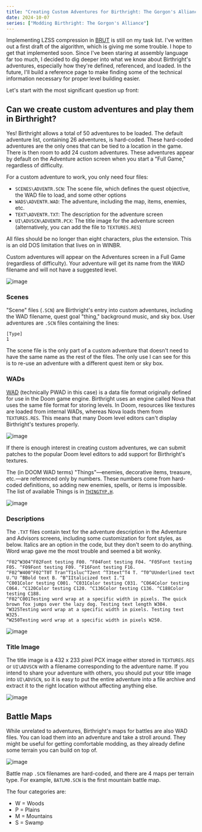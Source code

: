 ```yaml
---
title: "Creating Custom Adventures for Birthright: The Gorgon's Alliance"
date: 2024-10-07
series: ["Modding Birthright: The Gorgon's Alliance"]
---
```


Implementing LZSS compression in [BRUT][github-brut] is still on my task list. I've written out a first draft of the algorithm, which is giving me some trouble. I hope to get that implemented soon. Since I've been staring at assembly language far too much, I decided to dig deeper into what we know about Birthright's adventures, especially how they're defined, referenced, and loaded. In the future, I'll build a reference page to make finding some of the technical information necessary for proper level building easier.

Let's start with the most significant question up front:

## Can we create custom adventures and play them in Birthright?

Yes! Birthright allows a total of 50 adventures to be loaded. The default adventure list, containing 26 adventures, is hard-coded. These hard-coded adventures are the only ones that can be tied to a location in the game. There is then room to add 24 custom adventures. These adventures appear by default on the Adventure action screen when you start a "Full Game," regardless of difficulty.

For a custom adventure to work, you only need four files:

* `SCENES\ADVENTR.SCN`: The scene file, which defines the quest objective, the WAD file to load, and some other options
* `WADS\ADVENTR.WAD`: The adventure, including the map, items, enemies, etc.
* `TEXT\ADVENTR.TXT`: The description for the adventure screen
* `UI\ADVSCN\ADVENTR.PCX`: The title image for the adventure screen (alternatively, you can add the file to `TEXTURES.RES`)

All files should be no longer than eight characters, plus the extension. This is an old DOS limitation that lives on in WINBR.

Custom adventures will appear on the Adventures screen in a Full Game (regardless of difficulty). Your adventure will get its name from the WAD filename and will not have a suggested level.

![image](/img/posts/modding_birthright/birthrt-custom-adventure.png)

### Scenes

"Scene" files (`.SCN`) are Birthright's entry into custom adventures, including the WAD filename, quest goal "thing," background music, and sky box. User adventures are `.SCN` files containing the lines:

    [Type]
    1

The scene file is the only part of a custom adventure that doesn't need to have the same name as the rest of the files. The only use I can see for this is to re-use an adventure with a different quest item or sky box.

### WADs

[WAD][doomwiki-wad] (technically PWAD in this case) is a data file format originally defined for use in the Doom game engine. Birthright uses an engine called Nova that uses the same file format for storing levels. In Doom, resources like textures are loaded from internal WADs, whereas Nova loads them from `TEXTURES.RES`. This means that many Doom level editors can't display Birthright's textures properly.

![image](/img/posts/modding_birthright/slade-textures.png)

If there is enough interest in creating custom adventures, we can submit patches to the popular Doom level editors to add support for Birthright's textures.

The (in DOOM WAD terms) "Things"&mdash;enemies, decorative items, treasure, etc.&mdash;are referenced only by numbers. These numbers come from hard-coded definitions, so adding new enemies, spells, or items is impossible. The list of available Things is in [`THINGTYP.H`][github-things].

![image](/img/posts/modding_birthright/slade-things.png)

### Descriptions

The `.TXT` files contain text for the adventure description in the Adventure and Advisors screens, including some customization for font styles, as below. Italics are an option in the code, but they don't seem to do anything. Word wrap gave me the most trouble and seemed a bit wonky.

    ^F02^W304^F02Font testing F00. ^F04Font testing F04. ^F05Font testing F05. ^F09Font testing F09. ^F16Font testing F16.
    ^F02^W400^F02^T0T Tran^T1sluc^T2ent ^T3text^T4 T. ^T0^UUnderlined text U.^U ^BBold text B. ^B^IItalicized text I.^I
    ^C001Color testing C001. ^C031Color testing C031. ^C064Color testing C064. ^C120Color testing C120. ^C136Color testing C136. ^C188Color testing C188.
    ^F02^C001Testing word wrap at a specific width in pixels. The quick brown fox jumps over the lazy dog. Testing text length W304.
    ^W325Testing word wrap at a specific width in pixels. Testing text W325.
    ^W250Testing word wrap at a specific width in pixels W250.

![image](/img/posts/modding_birthright/birthrt-custom-text.png) 

### Title Image

The title image is a 432 x 233 pixel PCX image either stored in `TEXTURES.RES` or `UI\ADVSCN` with a filename corresponding to the adventure name. If you intend to share your adventure with others, you should put your title image into `UI\ADVSCN`, so it is easy to put the entire adventure into a file archive and extract it to the right location without affecting anything else.

![image](/img/posts/modding_birthright/userpic.png)

## Battle Maps

While unrelated to adventures, Birthright's maps for battles are also WAD files. You can load them into an adventure and take a stroll around. They might be useful for getting comfortable modding, as they already define some terrain you can build on top of.

![image](/img/posts/modding_birthright/birthrt-battlemap-adventure.png)

Battle map `.SCN` filenames are hard-coded, and there are 4 maps per terrain type. For example, `BATLM0.SCN` is the first mountain battle map.

The four categories are:

* W = Woods
* P = Plains
* M = Mountains
* S = Swamp

[doomwiki-wad]: https://doomwiki.org/wiki/WAD
[github-brut]: https://github.com/Shiryou/brut
[github-things]: https://gist.github.com/Shiryou/d6e4d9889777a192998cfba0866bcddf